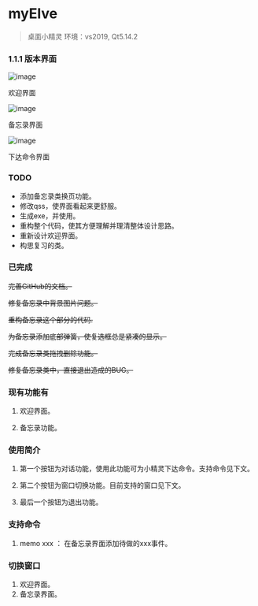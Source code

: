 

# myElve

> 桌面小精灵
> 环境：vs2019, Qt5.14.2

### 1.1.1 版本界面
![image](http://github.com/lastpast/myElve/raw/master/elvePic/welcomePic.png)

欢迎界面

![image](http://github.com/lastpast/myElve/raw/master/elvePic/memoPic.png)

备忘录界面

![image](C:\Users\64315\Desktop\开坑就硬开\pic\orderPic.png)

下达命令界面





### TODO
* 添加备忘录类换页功能。
* 修改qss，使界面看起来更舒服。
* 生成exe，并使用。
* 重构整个代码，使其方便理解并理清整体设计思路。
* 重新设计欢迎界面。
* 构思复习的类。


### 已完成
~~完善GitHub的文档。~~

~~修复备忘录中背景图片问题。~~

~~重构备忘录这个部分的代码.~~

~~为备忘录添加底部弹簧，使复选框总是紧凑的显示。~~

~~完成备忘录类拖拽删除功能。~~

~~修复备忘录类中，直接退出造成的BUG。~~



### 现有功能有
1. 欢迎界面。

2. 备忘录功能。

   

### 使用简介
1. 第一个按钮为对话功能，使用此功能可为小精灵下达命令。支持命令见下文。

2. 第二个按钮为窗口切换功能。目前支持的窗口见下文。

3. 最后一个按钮为退出功能。

   

### 支持命令
1. memo xxx ： 在备忘录界面添加待做的xxx事件。

   


### 切换窗口
1. 欢迎界面。
2. 备忘录界面。

